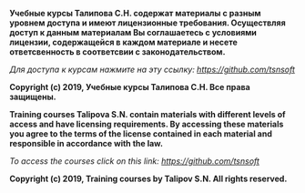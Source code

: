 **Учебные курсы Талипова С.Н. содержат материалы с разным уровнем доступа и имеют лицензионные требования.
Осуществляя доступ к данным материалам Вы соглашаетесь с условиями лицензии, содержащейся в каждом материале
и несете ответсвенность в соответсвии с законодательством.**

_Для доступа к курсам нажмите на эту ссылку: https://github.com/tsnsoft_

**Copyright (c) 2019, Учебные курсы Талипова С.Н.
Все права защищены.**

**Training courses Talipova S.N. contain materials with different levels of access and have licensing requirements.
By accessing these materials you agree to the terms of the license contained in each material
and responsible in accordance with the law.**

_To access the courses click on this link: https://github.com/tsnsoft_

**Copyright (c) 2019, Training courses by Talipov S.N.
All rights reserved.**
